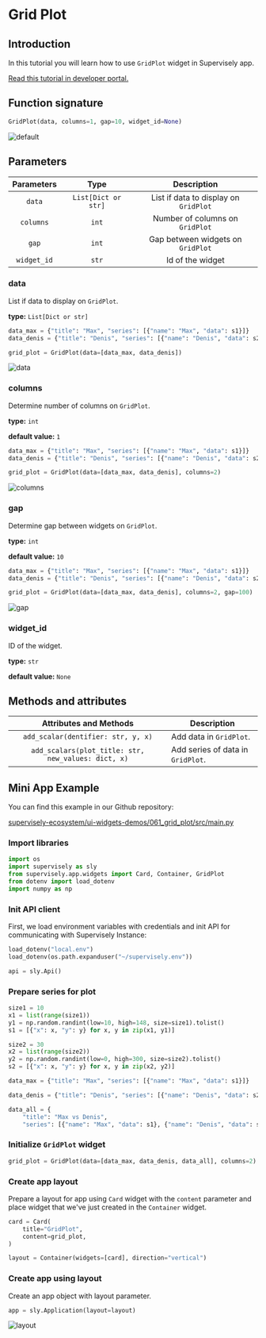 # Grid Plot

## Introduction

In this tutorial you will learn how to use `GridPlot` widget in Supervisely app.

[Read this tutorial in developer portal.](https://developer.supervise.ly/app-development/apps-with-gui/gridplot)

## Function signature

```python
GridPlot(data, columns=1, gap=10, widget_id=None)
```

![default](https://user-images.githubusercontent.com/120389559/221510629-ac9d6f3d-cf11-450c-b145-1e493a8d7707.png)

## Parameters

| Parameters  |        Type         |              Description              |
| :---------: | :-----------------: | :-----------------------------------: |
|   `data`    | `List[Dict or str]` | List if data to display on `GridPlot` |
|  `columns`  |        `int`        |    Number of columns on `GridPlot`    |
|    `gap`    |        `int`        |   Gap between widgets on `GridPlot`   |
| `widget_id` |        `str`        |           Id of the widget            |

### data

List if data to display on `GridPlot`.

**type:** `List[Dict or str]`

```python
data_max = {"title": "Max", "series": [{"name": "Max", "data": s1}]}
data_denis = {"title": "Denis", "series": [{"name": "Denis", "data": s2}]}

grid_plot = GridPlot(data=[data_max, data_denis])
```

![data](https://user-images.githubusercontent.com/120389559/221512143-719f1aa2-ced7-4d26-90b0-1152638d4bcf.png)

### columns

Determine number of columns on `GridPlot`.

**type:** `int`

**default value:** `1`

```python
data_max = {"title": "Max", "series": [{"name": "Max", "data": s1}]}
data_denis = {"title": "Denis", "series": [{"name": "Denis", "data": s2}]}

grid_plot = GridPlot(data=[data_max, data_denis], columns=2)
```

![columns](https://user-images.githubusercontent.com/120389559/221512647-45437a89-0a1d-4dd3-aab5-737d22a78c4e.png)

### gap

Determine gap between widgets on `GridPlot`.

**type:** `int`

**default value:** `10`

```python
data_max = {"title": "Max", "series": [{"name": "Max", "data": s1}]}
data_denis = {"title": "Denis", "series": [{"name": "Denis", "data": s2}]}

grid_plot = GridPlot(data=[data_max, data_denis], columns=2, gap=100)
```

![gap](https://user-images.githubusercontent.com/120389559/221513120-18ce7fe6-231c-4f96-bb9c-49e054198b50.png)

### widget_id

ID of the widget.

**type:** `str`

**default value:** `None`

## Methods and attributes

|               Attributes and Methods                | Description                       |
| :-------------------------------------------------: | --------------------------------- |
|         `add_scalar(dentifier: str, y, x)`          | Add data in `GridPlot`.           |
| `add_scalars(plot_title: str, new_values: dict, x)` | Add series of data in `GridPlot`. |

## Mini App Example

You can find this example in our Github repository:

[supervisely-ecosystem/ui-widgets-demos/061_grid_plot/src/main.py](https://github.com/supervisely-ecosystem/ui-widgets-demos/blob/master/061_grid_plot/src/main.py)

### Import libraries

```python
import os
import supervisely as sly
from supervisely.app.widgets import Card, Container, GridPlot
from dotenv import load_dotenv
import numpy as np
```

### Init API client

First, we load environment variables with credentials and init API for communicating with Supervisely Instance:

```python
load_dotenv("local.env")
load_dotenv(os.path.expanduser("~/supervisely.env"))

api = sly.Api()
```

### Prepare series for plot

```python
size1 = 10
x1 = list(range(size1))
y1 = np.random.randint(low=10, high=148, size=size1).tolist()
s1 = [{"x": x, "y": y} for x, y in zip(x1, y1)]

size2 = 30
x2 = list(range(size2))
y2 = np.random.randint(low=0, high=300, size=size2).tolist()
s2 = [{"x": x, "y": y} for x, y in zip(x2, y2)]

data_max = {"title": "Max", "series": [{"name": "Max", "data": s1}]}

data_denis = {"title": "Denis", "series": [{"name": "Denis", "data": s2}]}

data_all = {
    "title": "Max vs Denis",
    "series": [{"name": "Max", "data": s1}, {"name": "Denis", "data": s2}]}
```

### Initialize `GridPlot` widget

```python
grid_plot = GridPlot(data=[data_max, data_denis, data_all], columns=2)
```

### Create app layout

Prepare a layout for app using `Card` widget with the `content` parameter and place widget that we've just created in the `Container` widget.

```python
card = Card(
    title="GridPlot",
    content=grid_plot,
)

layout = Container(widgets=[card], direction="vertical")
```

### Create app using layout

Create an app object with layout parameter.

```python
app = sly.Application(layout=layout)
```

![layout](https://user-images.githubusercontent.com/120389559/221514239-467ba551-97b9-42d5-bccf-459121d9d5d3.png)
